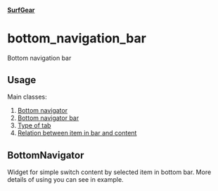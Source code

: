 #### [SurfGear](https://github.com/surfstudio/SurfGear)

# bottom_navigation_bar

Bottom navigation bar

## Usage

Main classes:

1. [Bottom navigator](lib/src/bottom_navigator.dart)
2. [Bottom navigator bar](lib/src/bottom_nav_bar.dart)
3. [Type of tab](lib/src/bottom_nav_tab_type.dart)
4. [Relation between item in bar and content](lib/src/bottom_navigation_relationship.dart)

## BottomNavigator

Widget for simple switch content by selected item in bottom bar.
More details of using you can see in example.